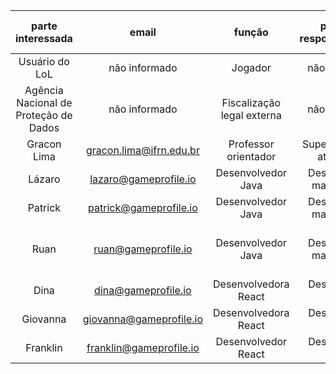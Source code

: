 |         **parte interessada**         |        **email**        |         **função**         | **principal responsabilidade** |     **responsabilidades complementares**     | **poder no projeto** | **interesse no projeto** | **importância** |
|:-------------------------------------:|:-----------------------:|:--------------------------:|:------------------------------:|:--------------------------------------------:|:--------------------:|:------------------------:|:---------------:|
|             Usuário do LoL            |      não informado      |           Jogador          |          não informado         |                 não informado                |        Não tem       |           Baixa          |       Alta      |
| Agência Nacional de Proteção de Dados |      não informado      | Fiscalização legal externa |          não informado         |                 não informado                |         Médio        |           Média          |       Alta      |
|              Gracon Lima              | gracon.lima@ifrn.edu.br |    Professor orientador    |   Supervisionar as atividades  |                 não informado                |         Alto         |           Média          |       Alta      |
|                 Lázaro                |  lazaro@gameprofile.io  |     Desenvolvedor Java     |   Desenvolver e manter a API   |        Definir as partes interessadas        |         Baixo        |           Alta           |       Alta      |
|                Patrick                |  patrick@gameprofile.io |     Desenvolvedor Java     |   Desenvolver e manter a API   |            Implementação em nuvem            |         Baixo        |           Alta           |       Alta      |
|                  Ruan                 |   ruan@gameprofile.io   |     Desenvolvedor Java     |   Desenvolver e manter a API   | Liderança do grupo<br>Implementação em nuvem |         Médio        |           Alta           |       Alta      |
|                  Dina                 |   dina@gameprofile.io   |    Desenvolvedora React    |       Desenvolver a UI/UX      |            Criação da landing page           |         Baixo        |           Alta           |       Alta      |
|                Giovanna               | giovanna@gameprofile.io |    Desenvolvedora React    |       Desenvolver a UI/UX      |               Revisão do código              |         Baixo        |           Alta           |       Alta      |
|                Franklin               | franklin@gameprofile.io |     Desenvolvedor React    |       Desenvolver a UI/UX      |               Revisão do código              |         Baixo        |           Alta           |       Alta      |
